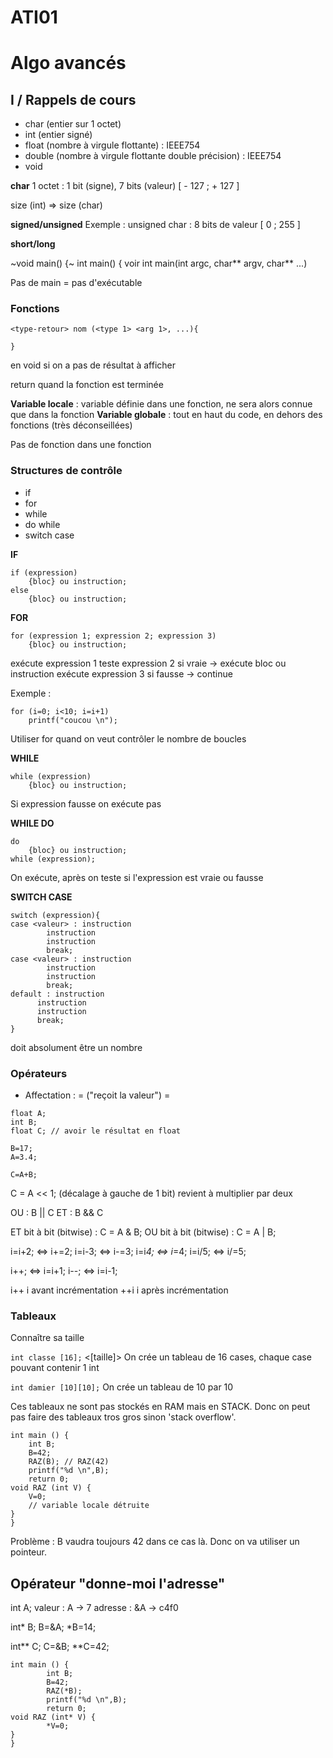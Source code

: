 ATI01
==

# Algo avancés
## I / Rappels de cours
* char (entier sur 1 octet)
* int (entier signé)
* float (nombre à virgule flottante) : IEEE754
* double (nombre à virgule flottante double précision) : IEEE754
* void

**char**
1 octet : 1 bit (signe), 7 bits (valeur)
[ - 127 ; + 127 ]

size (int) => size (char)

**signed/unsigned**
Exemple : unsigned char : 8 bits de valeur [ 0 ; 255 ]

**short/long**

~void main() {~
int main() {
voir int main(int argc, char** argv, char** ...)

Pas de main = pas d'exécutable

### Fonctions
```
<type-retour> nom (<type 1> <arg 1>, ...){

}
```

<type-retour> en void si on a pas de résultat à afficher

return <valeur> quand la fonction est terminée

**Variable locale** : variable définie dans une fonction, ne sera alors connue que dans la fonction
**Variable globale** : tout en haut du code, en dehors des fonctions (très déconseillées)

Pas de fonction dans une fonction 

### Structures de contrôle
* if
* for
* while
* do while
* switch case

**IF**
```
if (expression)
	{bloc} ou instruction;
else
	{bloc} ou instruction; 
```

**FOR**
```
for (expression 1; expression 2; expression 3)
	{bloc} ou instruction;
```

exécute expression 1
teste expression 2
si vraie -> exécute bloc ou instruction
	exécute expression 3
si fausse -> continue

Exemple :
```
for (i=0; i<10; i=i+1)
	printf("coucou \n");
```

Utiliser for quand on veut contrôler le nombre de boucles

**WHILE**
```
while (expression)
	{bloc} ou instruction;
```

Si expression fausse on exécute pas

**WHILE DO**
```
do
	{bloc} ou instruction;
while (expression);
```

On exécute, après on teste si l'expression est vraie ou fausse

**SWITCH CASE**
```
switch (expression){
case <valeur> : instruction
		instruction
		instruction
		break;
case <valeur> : instruction
		instruction
		instruction
		break;
default : instruction
	  instruction
	  instruction
	  break;
}
```

<valeur> doit absolument être un nombre

### Opérateurs
* Affectation : = ("reçoit la valeur")
<variable> = <expression>

```
float A;
int B;
float C; // avoir le résultat en float

B=17;
A=3.4;

C=A+B;
```

C = A << 1; (décalage à gauche de 1 bit) revient à multiplier par deux

OU : B || C
ET : B && C

ET bit à bit (bitwise) : C = A & B;
OU bit à bit (bitwise) : C = A | B;

i=i+2; <=> i+=2;
i=i-3; <=> i-=3;
i=i*4; <=> i*=4;
i=i/5; <=> i/=5;

i++; <=> i=i+1;
i--; <=> i=i-1;

i++ i avant incrémentation
++i i après incrémentation

### Tableaux
Connaître sa taille

```int classe [16];```
<type> <nom> <[taille]>
On crée un tableau de 16 cases, chaque case pouvant contenir 1 int 


```int damier [10][10];```
On crée un tableau de 10 par 10

Ces tableaux ne sont pas stockés en RAM mais en STACK. Donc on peut pas faire des tableaux tros gros sinon 'stack overflow'.

```
int main () {
	int B;
	B=42;
	RAZ(B); // RAZ(42)
	printf("%d \n",B);
	return 0;
void RAZ (int V) {
	V=0;
	// variable locale détruite
}
}
```

Problème : B vaudra toujours 42 dans ce cas là.
Donc on va utiliser un pointeur. 

## Opérateur "donne-moi l'adresse"
int A; 
valeur : A -> 7
adresse : &A -> c4f0

int* B;
B=&A;
*B=14;

int** C;
C=&B;
**C=42;

```
int main () {
        int B;
        B=42;
        RAZ(*B);
        printf("%d \n",B);
        return 0;
void RAZ (int* V) {
        *V=0;
}
}
```
